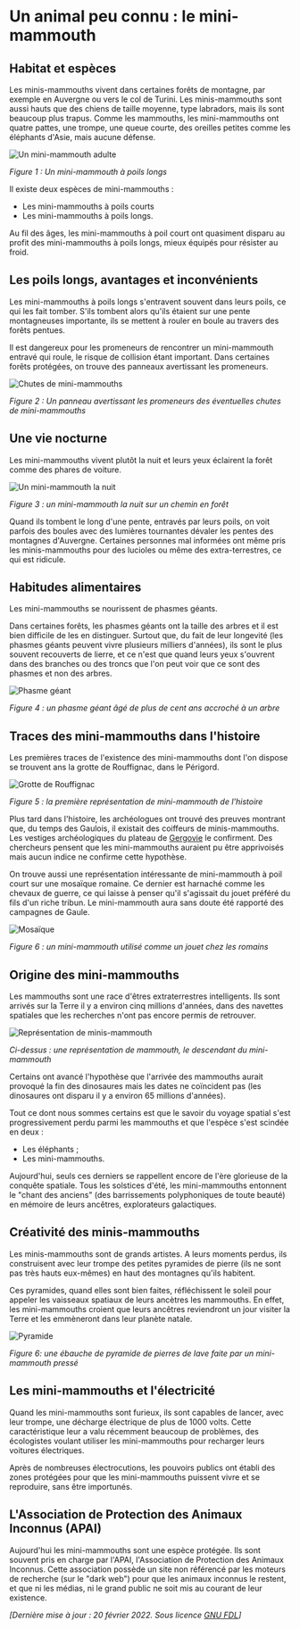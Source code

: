 # Un animal peu connu : le mini-mammouth

## Habitat et espèces

Les minis-mammouths vivent dans certaines forêts de montagne, par exemple en Auvergne ou vers le col de Turini. Les minis-mammouths sont aussi hauts que des chiens de taille moyenne, type labradors, mais ils sont beaucoup plus trapus. Comme les mammouths, les mini-mammouths ont quatre pattes, une trompe, une queue courte, des oreilles petites comme les éléphants d'Asie, mais aucune défense.

![Un mini-mammouth adulte](mm-poils.png "Mini-mammouth")

_Figure 1 : Un mini-mammouth à poils longs_

Il existe deux espèces de mini-mammouths :
* Les mini-mammouths à poils courts
* Les mini-mammouths à poils longs.

Au fil des âges, les mini-mammouths à poil court ont quasiment disparu au profit des mini-mammouths à poils longs, mieux équipés pour résister au froid.

## Les poils longs, avantages et inconvénients

Les mini-mammouths à poils longs s'entravent souvent dans leurs poils, ce qui les fait tomber. S'ils tombent alors qu'ils étaient sur une pente montagneuses importante, ils se mettent à rouler en boule au travers des forêts pentues.

Il est dangereux pour les promeneurs de rencontrer un mini-mammouth entravé qui roule, le risque de collision étant important. Dans certaines forêts protégées, on trouve des panneaux avertissant les promeneurs.

![Chutes de mini-mammouths](chutes.png "Chutes de mini-mammouths")

_Figure 2 : Un panneau avertissant les promeneurs des éventuelles chutes de mini-mammouths_


## Une vie nocturne

Les mini-mammouths vivent plutôt la nuit et leurs yeux éclairent la forêt comme des phares de voiture.

![Un mini-mammouth la nuit](mm-nuit.png "Un mini-mammouth la nuit")

_Figure 3 : un mini-mammouth la nuit sur un chemin en forêt_

Quand ils tombent le long d'une pente, entravés par leurs poils, on voit parfois des boules avec des lumières tournantes dévaler les pentes des montagnes d'Auvergne. Certaines personnes mal informées ont même pris les minis-mammouths pour des lucioles ou même des extra-terrestres, ce qui est ridicule.

## Habitudes alimentaires

Les mini-mammouths se nourissent de phasmes géants.

Dans certaines forêts, les phasmes géants ont la taille des arbres et il est bien difficile de les en distinguer. Surtout que, du fait de leur longevité (les phasmes géants peuvent vivre plusieurs milliers d'années), ils sont le plus souvent recouverts de lierre, et ce n'est que quand leurs yeux s'ouvrent dans des branches ou des troncs que l'on peut voir que ce sont des phasmes et non des arbres.

![Phasme géant](phasmegeant.png "Phasme géant")

_Figure 4 : un phasme géant âgé de plus de cent ans accroché à un arbre_

## Traces des mini-mammouths dans l'histoire

Les premières traces de l'existence des mini-mammouths dont l'on dispose se trouvent ans la grotte de Rouffignac, dans le Périgord.

![Grotte de Rouffignac](rouffignac.png "Grotte de Rouffignac")

_Figure 5 : la première représentation de mini-mammouth de l'histoire_

Plus tard dans l'histoire, les archéologues ont trouvé des preuves montrant que, du temps des Gaulois, il existait des coiffeurs de minis-mammouths. Les vestiges archéologiques du plateau de [Gergovie](https://fr.wikipedia.org/wiki/Si%C3%A8ge_de_Gergovie "Gergovie") le confirment. Des chercheurs pensent que les mini-mammouths auraient pu être apprivoisés mais aucun indice ne confirme cette hypothèse.

On trouve aussi une représentation intéressante de mini-mammouth à poil court sur une mosaïque romaine. Ce dernier est harnaché comme les chevaux de guerre, ce qui laisse à penser qu'il s'agissait du jouet préféré du fils d'un riche tribun. Le mini-mammouth aura sans doute été rapporté des campagnes de Gaule.

![Mosaïque](mosaique.png "Mosaïque")

_Figure 6 : un mini-mammouth utilisé comme un jouet chez les romains_

## Origine des mini-mammouths

Les mammouths sont une race d'êtres extraterrestres intelligents. Ils sont arrivés sur la Terre il y a environ cinq millions d'années, dans des navettes spatiales que les recherches n'ont pas encore permis de retrouver.

![Représentation de minis-mammouth](mm.png "Minis-mammouth")

_Ci-dessus : une représentation de mammouth, le descendant du mini-mammouth_

Certains ont avancé l'hypothèse que l'arrivée des mammouths aurait provoqué la fin des dinosaures  mais les dates ne coïncident pas (les dinosaures ont disparu il y a environ 65 millions d'années).

Tout ce dont nous sommes certains est que le savoir du voyage spatial s'est progressivement perdu parmi les mammouths et que l'espèce s'est scindée en deux :
* Les éléphants ;
* Les mini-mammouths.

Aujourd'hui, seuls ces derniers se rappellent encore de l'ère glorieuse de la conquête spatiale. Tous les solstices d'été, les mini-mammouths entonnent le "chant des anciens" (des barrissements polyphoniques de toute beauté) en mémoire de leurs ancêtres, explorateurs galactiques.

## Créativité des minis-mammouths

Les minis-mammouths sont de grands artistes. A leurs moments perdus, ils construisent avec leur trompe des petites pyramides de pierre (ils ne sont pas très hauts eux-mêmes) en haut des montagnes qu'ils habitent. 

Ces pyramides, quand elles sont bien faites, réfléchissent le soleil pour appeler les vaisseaux spatiaux de leurs ancètres les mammouths. En effet, les mini-mammouths croient que leurs ancêtres reviendront un jour visiter la Terre et les emmèneront dans leur planète natale.

![Pyramide](pyramide.png "pyramide")

_Figure 6: une ébauche de pyramide de pierres de lave faite par un mini-mammouth pressé_

## Les mini-mammouths et l'électricité

Quand les mini-mammouths sont furieux, ils sont capables de lancer, avec leur trompe, une décharge électrique de plus de 1000 volts. Cette caractéristique leur a valu récemment beaucoup de problèmes, des écologistes voulant utiliser les mini-mammouths pour recharger leurs voitures électriques.

Après de nombreuses électrocutions, les pouvoirs publics ont établi des zones protégées pour que les mini-mammouths puissent vivre et se reproduire, sans être importunés.

## L'Association de Protection des Animaux Inconnus (APAI)

Aujourd'hui les mini-mammouths sont une espèce protégée. Ils sont souvent pris en charge par l'APAI, l'Association de Protection des Animaux Inconnus. Cette association possède un site non référencé par les moteurs de recherche (sur le "dark web") pour que les animaux inconnus le restent, et que ni les  médias, ni le grand public ne soit mis au courant de leur existence.

_[Dernière mise à jour : 20 février 2022. Sous licence [GNU FDL](LICENSE.md "License")]_

